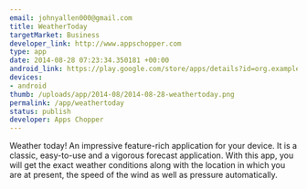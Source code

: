 ```yaml
--- 
email: johnyallen000@gmail.com
title: WeatherToday
targetMarket: Business
developer_link: http://www.appschopper.com
type: app
date: 2014-08-28 07:23:34.350181 +00:00
android_link: https://play.google.com/store/apps/details?id=org.example.weathertoday
devices: 
- android
thumb: /uploads/app/2014-08/2014-08-28-weathertoday.png
permalink: /app/weathertoday
status: publish
developer: Apps Chopper
---
```


Weather today! An impressive feature-rich application for your device. It is a classic, easy-to-use and a vigorous forecast application. With this app, you will get the exact weather conditions along with the location in which you are at present, the speed of the wind as well as pressure automatically.
